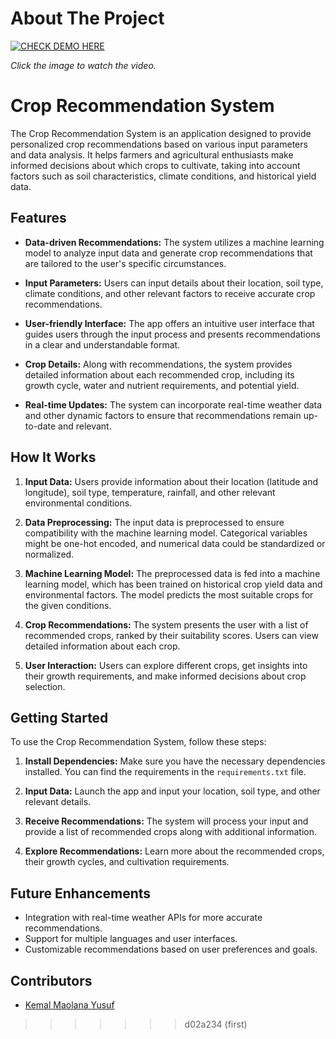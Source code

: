 # About The Project

[![CHECK DEMO HERE](https://img.youtube.com/vi/ffL7IscVYuo/0.jpg)](https://www.youtube.com/watch?v=ffL7IscVYuo)

*Click the image to watch the video.*

# Crop Recommendation System

The Crop Recommendation System is an application designed to provide personalized crop recommendations based on various input parameters and data analysis. It helps farmers and agricultural enthusiasts make informed decisions about which crops to cultivate, taking into account factors such as soil characteristics, climate conditions, and historical yield data.

## Features

- **Data-driven Recommendations:** The system utilizes a machine learning model to analyze input data and generate crop recommendations that are tailored to the user's specific circumstances.

- **Input Parameters:** Users can input details about their location, soil type, climate conditions, and other relevant factors to receive accurate crop recommendations.

- **User-friendly Interface:** The app offers an intuitive user interface that guides users through the input process and presents recommendations in a clear and understandable format.

- **Crop Details:** Along with recommendations, the system provides detailed information about each recommended crop, including its growth cycle, water and nutrient requirements, and potential yield.

- **Real-time Updates:** The system can incorporate real-time weather data and other dynamic factors to ensure that recommendations remain up-to-date and relevant.

## How It Works

1. **Input Data:** Users provide information about their location (latitude and longitude), soil type, temperature, rainfall, and other relevant environmental conditions.

2. **Data Preprocessing:** The input data is preprocessed to ensure compatibility with the machine learning model. Categorical variables might be one-hot encoded, and numerical data could be standardized or normalized.

3. **Machine Learning Model:** The preprocessed data is fed into a machine learning model, which has been trained on historical crop yield data and environmental factors. The model predicts the most suitable crops for the given conditions.

4. **Crop Recommendations:** The system presents the user with a list of recommended crops, ranked by their suitability scores. Users can view detailed information about each crop.

5. **User Interaction:** Users can explore different crops, get insights into their growth requirements, and make informed decisions about crop selection.

## Getting Started

To use the Crop Recommendation System, follow these steps:

1. **Install Dependencies:** Make sure you have the necessary dependencies installed. You can find the requirements in the `requirements.txt` file.

2. **Input Data:** Launch the app and input your location, soil type, and other relevant details.

3. **Receive Recommendations:** The system will process your input and provide a list of recommended crops along with additional information.

4. **Explore Recommendations:** Learn more about the recommended crops, their growth cycles, and cultivation requirements.

## Future Enhancements

- Integration with real-time weather APIs for more accurate recommendations.
- Support for multiple languages and user interfaces.
- Customizable recommendations based on user preferences and goals.

## Contributors

- [Kemal Maolana Yusuf](https://github.com/kemalmao19)

>>>>>>> d02a234 (first)

